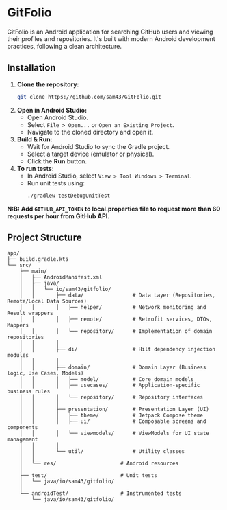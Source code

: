 # GitFolio

GitFolio is an Android application for searching GitHub users and viewing their profiles and repositories. It's built with modern Android development practices, following a clean architecture.

## Installation

1.  **Clone the repository:**
    ```bash
    git clone https://github.com/sam43/GitFolio.git
    ```
2.  **Open in Android Studio:**
    *   Open Android Studio.
    *   Select `File > Open...` or `Open an Existing Project`.
    *   Navigate to the cloned directory and open it.
3.  **Build & Run:**
    *   Wait for Android Studio to sync the Gradle project.
    *   Select a target device (emulator or physical).
    *   Click the **Run** button.
4. **To run tests:**
    *   In Android Studio, select `View > Tool Windows > Terminal`.
    *   Run unit tests using:
        ```bash
        ./gradlew testDebugUnitTest
        ```
**N:B: Add ```GITHUB_API_TOKEN``` to local.properties file to request more than 60 requests per hour from GitHub API.**
## Project Structure

```
app/
├── build.gradle.kts
└── src/
    ├── main/
    │   ├── AndroidManifest.xml
    │   ├── java/
    │   │   └── io/sam43/gitfolio/
    │   │       ├── data/                # Data Layer (Repositories, Remote/Local Data Sources)
    │   │       │   ├── helper/          # Network monitoring and Result wrappers
    │   │       │   ├── remote/          # Retrofit services, DTOs, Mappers
    │   │       │   └── repository/      # Implementation of domain repositories
    │   │       │
    │   │       ├── di/                  # Hilt dependency injection modules
    │   │       │
    │   │       ├── domain/              # Domain Layer (Business logic, Use Cases, Models)
    │   │       │   ├── model/           # Core domain models
    │   │       │   ├── usecases/        # Application-specific business rules
    │   │       │   └── repository/      # Repository interfaces
    │   │       │
    │   │       ├── presentation/        # Presentation Layer (UI)
    │   │       │   ├── theme/           # Jetpack Compose theme
    │   │       │   ├── ui/              # Composable screens and components
    │   │       │   └── viewmodels/      # ViewModels for UI state management
    │   │       │
    │   │       └── util/                # Utility classes
    │   │
    │   └── res/                     # Android resources
    │
    ├── test/                        # Unit tests
    │   └── java/io/sam43/gitfolio/
    │
    └── androidTest/                 # Instrumented tests
        └── java/io/sam43/gitfolio/
```
